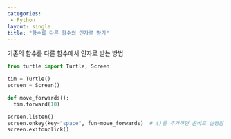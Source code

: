 ```yaml
---
categories: 
 - Python
layout: single
title: "함수를 다른 함수의 인자로 받기"
---
```


기존의 함수를 다른 함수에서 인자로 받는 방법

```python
from turtle import Turtle, Screen

tim = Turtle()
screen = Screen()

def move_forwards():
  tim.forward(10)

screen.listen()
screen.onkey(key="space", fun=move_forwards)  # ()를 추가하면 곧바로 실행됨
screen.exitonclick()
```

